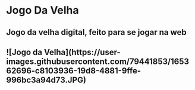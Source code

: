 # Jogo Da Velha

<h2>Jogo da velha digital, feito para se jogar na web<h2/>
![Jogo da Velha](https://user-images.githubusercontent.com/79441853/165362696-c8103936-19d8-4881-9ffe-996bc3a94d73.JPG)
